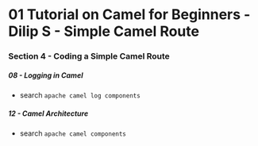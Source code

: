 # 01 Tutorial on Camel for Beginners - Dilip S - Simple Camel Route

### Section 4 - Coding a Simple Camel Route

##### 08 - Logging in Camel

-  search `apache camel log components`

##### 12 - Camel Architecture

-  search `apache camel components`
